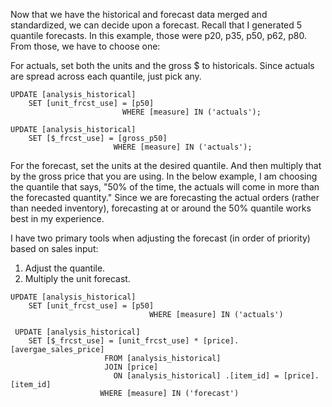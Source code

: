 Now that we have the historical and forecast data merged and standardized, we can decide upon a forecast. Recall that I generated 5 quantile forecasts. In this example, those were p20, p35, p50, p62, p80. From those, we have to choose one:  

For actuals, set both the units and the gross $ to historicals. Since actuals are spread across each quantile, just pick any.  

```
UPDATE [analysis_historical] 
	SET [unit_frcst_use] = [p50]
                         WHERE [measure] IN ('actuals');
             
UPDATE [analysis_historical] 
	SET [$_frcst_use] = [gross_p50]
                       WHERE [measure] IN ('actuals');
```
For the forecast, set the units at the desired quantile. And then multiply that by the gross price that you are using. In the below example, I am choosing the quantile that says, "50% of the time, the actuals will come in more than the forecasted quantity." Since we are forecasting the actual orders (rather than needed inventory), forecasting at or around the 50% quantile works best in my experience.

I have two primary tools when adjusting the forecast (in order of priority) based on sales input:  
1. Adjust the quantile.  
2. Multiply the unit forecast.

```
UPDATE [analysis_historical] 
	SET [unit_frcst_use] = [p50]
                               WHERE [measure] IN ('actuals')

 UPDATE [analysis_historical] 
	SET [$_frcst_use] = [unit_frcst_use] * [price].[avergae_sales_price]
					 FROM [analysis_historical] 
					 JOIN [price]
					   ON [analysis_historical] .[item_id] = [price].[item_id]
					WHERE [measure] IN ('forecast')
```
